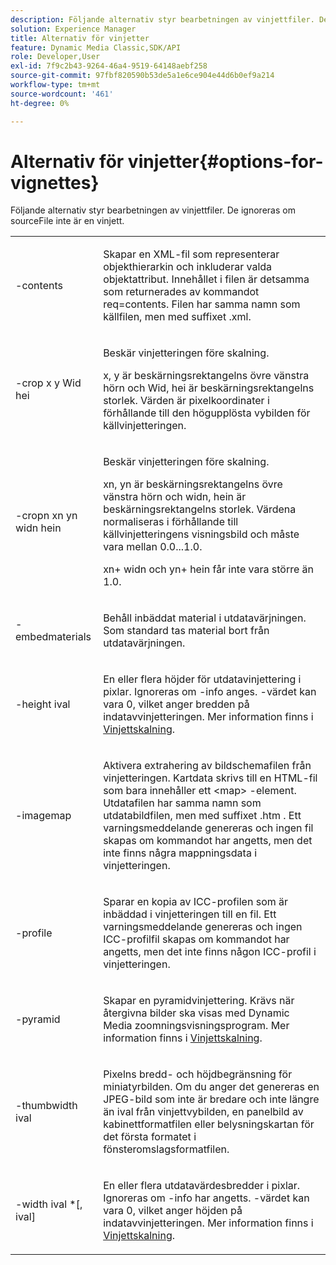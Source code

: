 ```yaml
---
description: Följande alternativ styr bearbetningen av vinjettfiler. De ignoreras om sourceFile inte är en vinjett.
solution: Experience Manager
title: Alternativ för vinjetter
feature: Dynamic Media Classic,SDK/API
role: Developer,User
exl-id: 7f9c2b43-9264-46a4-9519-64148aebf258
source-git-commit: 97fbf820590b53de5a1e6ce904e44d6b0ef9a214
workflow-type: tm+mt
source-wordcount: '461'
ht-degree: 0%

---
```


# Alternativ för vinjetter{#options-for-vignettes}

Följande alternativ styr bearbetningen av vinjettfiler. De ignoreras om sourceFile inte är en vinjett.

<table id="simpletable_6D0C967EB84947FBAC34B46C4BB23AF0"> 
 <tr class="strow"> 
  <td class="stentry"> <p><span class="codeph"> -contents</span> </p></td> 
  <td class="stentry"> <p>Skapar en XML-fil som representerar objekthierarkin och inkluderar valda objektattribut. Innehållet i filen är detsamma som returnerades av kommandot <span class="codeph"> req=contents</span>. Filen har samma namn som källfilen, men med suffixet <span class="filepath"> .xml</span>. </p></td> 
 </tr> 
 <tr class="strow"> 
  <td class="stentry"> <p><span class="codeph">-crop <span class="varname"> x</span><span class="varname"> y</span><span class="varname"> Wid</span><span class="varname"> hei</span></span> </p></td> 
  <td class="stentry"> <p>Beskär vinjetteringen före skalning. </p> <p><span class="codeph"><span class="varname"> x</span>,<span class="varname"> y</span></span> är beskärningsrektangelns övre vänstra hörn och <span class="codeph"><span class="varname"> Wid</span>,<span class="varname"> hei</span></span> är beskärningsrektangelns storlek. Värden är pixelkoordinater i förhållande till den högupplösta vybilden för källvinjetteringen. </p></td> 
 </tr> 
 <tr class="strow"> 
  <td class="stentry"> <p><span class="codeph">-cropn <span class="varname"> xn</span><span class="varname"> yn</span><span class="varname"> widn</span><span class="varname"> hein</span></span> </p> </td> 
  <td class="stentry"> <p>Beskär vinjetteringen före skalning. </p> <p><span class="codeph"><span class="varname"> xn</span>,<span class="varname"> yn</span></span> är beskärningsrektangelns övre vänstra hörn och <span class="codeph"><span class="varname"> widn</span>,<span class="varname"> hein</span></span> är beskärningsrektangelns storlek. Värdena normaliseras i förhållande till källvinjetteringens visningsbild och måste vara mellan 0.0...1.0. </p> <p><span class="codeph"><span class="varname"> xn</span></span>+<span class="codeph"><span class="varname"> widn</span></span> och <span class="codeph"><span class="varname"> yn</span></span>+<span class="codeph"><span class="varname"> hein</span></span> får inte vara större än 1.0. </p></td> 
 </tr> 
 <tr class="strow"> 
  <td class="stentry"> <p><span class="codeph"> -embedmaterials</span> </p></td> 
  <td class="stentry"> <p>Behåll inbäddat material i utdatavärjningen. Som standard tas material bort från utdatavärjningen. </p></td> 
 </tr> 
 <tr class="strow"> 
  <td class="stentry"> <p><span class="codeph">-height <span class="varname"> ival</span></span> </p></td> 
  <td class="stentry"> <p>En eller flera höjder för utdatavinjettering i pixlar. Ignoreras om -info anges. <span class="varname">-värdet </span> kan vara 0, vilket anger bredden på indatavvinjetteringen. Mer information finns i <a href="../../../../ir-api/vntc/utilities/c-ir-vignette-converter-vntc/c-ir-vignette-scaling.md#concept-e373a29c2f954df98d704c7723804585" type="concept" format="dita" scope="local"> Vinjettskalning</a>. </p></td> 
 </tr> 
 <tr class="strow"> 
  <td class="stentry"> <p><span class="codeph"> -imagemap</span> </p></td> 
  <td class="stentry"> <p>Aktivera extrahering av bildschemafilen från vinjetteringen. Kartdata skrivs till en HTML-fil som bara innehåller ett <span class="codeph"> &lt;map&gt;</span> -element. Utdatafilen har samma namn som utdatabildfilen, men med suffixet <span class="filepath"> .htm</span> . Ett varningsmeddelande genereras och ingen fil skapas om kommandot har angetts, men det inte finns några mappningsdata i vinjetteringen. </p></td> 
 </tr> 
 <tr class="strow"> 
  <td class="stentry"> <p><span class="codeph"> -profile</span> </p></td> 
  <td class="stentry"> <p>Sparar en kopia av ICC-profilen som är inbäddad i vinjetteringen till en fil. Ett varningsmeddelande genereras och ingen ICC-profilfil skapas om kommandot har angetts, men det inte finns någon ICC-profil i vinjetteringen. </p></td> 
 </tr> 
 <tr class="strow"> 
  <td class="stentry"> <p><span class="codeph"> -pyramid</span> </p></td> 
  <td class="stentry"> <p>Skapar en pyramidvinjettering. Krävs när återgivna bilder ska visas med Dynamic Media zoomningsvisningsprogram. Mer information finns i <a href="../../../../ir-api/vntc/utilities/c-ir-vignette-converter-vntc/c-ir-vignette-scaling.md#concept-e373a29c2f954df98d704c7723804585" type="concept" format="dita" scope="local"> Vinjettskalning</a>. </p></td> 
 </tr> 
 <tr class="strow"> 
  <td class="stentry"> <p><span class="codeph">-thumbwidth <span class="varname"> ival</span></span> </p></td> 
  <td class="stentry"> <p>Pixelns bredd- och höjdbegränsning för miniatyrbilden. Om du anger det genereras en JPEG-bild som inte är bredare och inte längre än <span class="varname"> ival</span> från vinjettvybilden, en panelbild av kabinettformatfilen eller belysningskartan för det första formatet i fönsteromslagsformatfilen. </p></td> 
 </tr> 
 <tr class="strow"> 
  <td class="stentry"> <p><span class="codeph">-width <span class="varname"> ival</span> *[,<span class="varname"> ival</span>]</span> </p></td> 
  <td class="stentry"> <p>En eller flera utdatavärdesbredder i pixlar. Ignoreras om <span class="codeph"> -info</span> har angetts. <span class="varname">-värdet </span> kan vara 0, vilket anger höjden på indatavvinjetteringen. Mer information finns i <a href="../../../../ir-api/vntc/utilities/c-ir-vignette-converter-vntc/c-ir-vignette-scaling.md#concept-e373a29c2f954df98d704c7723804585" type="concept" format="dita" scope="local"> Vinjettskalning</a>. </p></td> 
 </tr> 
</table>
